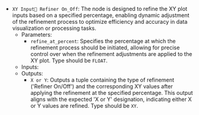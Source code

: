 - `XY Input Refiner On_Off`: The node is designed to refine the XY plot inputs based on a specified percentage, enabling dynamic adjustment of the refinement process to optimize efficiency and accuracy in data visualization or processing tasks.
    - Parameters:
        - `refine_at_percent`: Specifies the percentage at which the refinement process should be initiated, allowing for precise control over when the refinement adjustments are applied to the XY plot. Type should be `FLOAT`.
    - Inputs:
    - Outputs:
        - `X or Y`: Outputs a tuple containing the type of refinement ('Refiner On/Off') and the corresponding XY values after applying the refinement at the specified percentage. This output aligns with the expected 'X or Y' designation, indicating either X or Y values are refined. Type should be `XY`.
